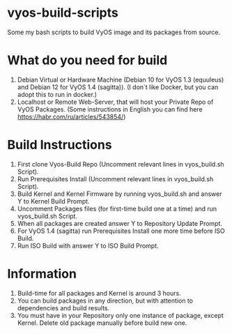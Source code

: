 # vyos-build-scripts
Some my bash scripts to build VyOS image and its packages from source.

# What do you need for build
1. Debian Virtual or Hardware Machine (Debian 10 for VyOS 1.3 (equuleus) and Debian 12 for VyOS 1.4 (sagitta)). (I don`t like Docker, but you can adopt this to run in docker.)
2. Localhost or Remote Web-Server, that will host your Private Repo of VyOS Packages. (Some instructions in English you can find here https://habr.com/ru/articles/543854/)

# Build Instructions
1. First clone Vyos-Build Repo (Uncomment relevant lines in vyos_build.sh Script).
2. Run Prerequisites Install (Uncomment relevant lines in vyos_build.sh Script).
4. Build Kernel and Kernel Firmware by running vyos_build.sh and answer Y to Kernel Build Prompt.
5. Uncomment Packages files (for first-time build one at a time) and run vyos_build.sh Script.
6. When all packages are created answer Y to Repository Update Prompt.
7. For VyOS 1.4 (sagitta) run Prerequisites Install one more time before ISO Build.
8. Run ISO Build with answer Y to ISO Build Prompt.

# Information
1. Build-time for all packages and Kernel is around 3 hours.
2. You can build packages in any direction, but with attention to dependencies and build results.
3. You must have in your Repository only one instance of package, except Kernel. Delete old package manually before build new one.

